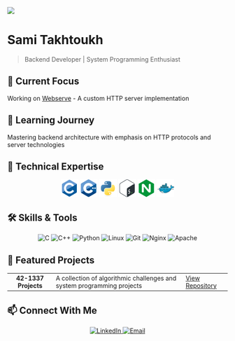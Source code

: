 ![](https://badge.mediaplus.ma/darkblue/stakhtou)

# Sami Takhtoukh

> Backend Developer | System Programming Enthusiast

## 🔭 Current Focus
Working on [Webserve](https://github.com/anasamellahe/webserv/tree/sami-branche) - A custom HTTP server implementation

## 🌱 Learning Journey
Mastering backend architecture with emphasis on HTTP protocols and server technologies

## 💬 Technical Expertise

<p align="center">
    <img alt="C" src="https://raw.githubusercontent.com/devicons/devicon/master/icons/c/c-original.svg" height="40" />
    <img alt="C++" src="https://raw.githubusercontent.com/devicons/devicon/master/icons/cplusplus/cplusplus-original.svg" height="40" />
    <img alt="Python" src="https://raw.githubusercontent.com/devicons/devicon/master/icons/python/python-original.svg" height="40" />
    <img alt="Shell" src="https://raw.githubusercontent.com/devicons/devicon/master/icons/bash/bash-original.svg" height="40" />
    <img alt="Nginx" src="https://raw.githubusercontent.com/devicons/devicon/master/icons/nginx/nginx-original.svg" height="40" />
    <img alt="Docker" src="https://raw.githubusercontent.com/devicons/devicon/master/icons/docker/docker-original.svg" height="40" />
</p>

## 🛠️ Skills & Tools

<div align="center">
    
![C](https://img.shields.io/badge/-C-00599C?style=for-the-badge&logo=c&logoColor=white)
![C++](https://img.shields.io/badge/-C++-00599C?style=for-the-badge&logo=c%2B%2B&logoColor=white)
![Python](https://img.shields.io/badge/-Python-3776AB?style=for-the-badge&logo=python&logoColor=white)
![Linux](https://img.shields.io/badge/-Linux-FCC624?style=for-the-badge&logo=linux&logoColor=black)
![Git](https://img.shields.io/badge/-Git-F05032?style=for-the-badge&logo=git&logoColor=white)
![Nginx](https://img.shields.io/badge/-Nginx-009639?style=for-the-badge&logo=nginx&logoColor=white)
![Apache](https://img.shields.io/badge/-Apache-D22128?style=for-the-badge&logo=apache&logoColor=white)

</div>

## 🔗 Featured Projects

<table align="center">
    <tr>
        <td align="center"><b>42-1337 Projects</b></td>
        <td>A collection of algorithmic challenges and system programming projects</td>
        <td><a href="https://github.com/Smethodique/42-1337-projects">View Repository</a></td>
    </tr>
</table>

## 📫 Connect With Me

<div align="center">
    <a href="https://www.linkedin.com/in/takhtoukh-sami-193254325/">
        <img src="https://img.shields.io/badge/-LinkedIn-0077B5?style=for-the-badge&logo=linkedin&logoColor=white" alt="LinkedIn" />
    </a>
    <a href="mailto:takhtoukhsami@gmail.com">
        <img src="https://img.shields.io/badge/-Email-D14836?style=for-the-badge&logo=gmail&logoColor=white" alt="Email" />
    </a>
</div>
